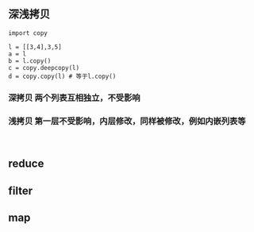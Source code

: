 
## 深浅拷贝



    import copy

    l = [[3,4],3,5]
    a = l
    b = l.copy()
    c = copy.deepcopy(l)
    d = copy.copy(l) # 等于l.copy()
    
    
### 深拷贝 两个列表互相独立，不受影响
### 浅拷贝 第一层不受影响，内层修改，同样被修改，例如内嵌列表等
   
## reduce



## filter




## map
